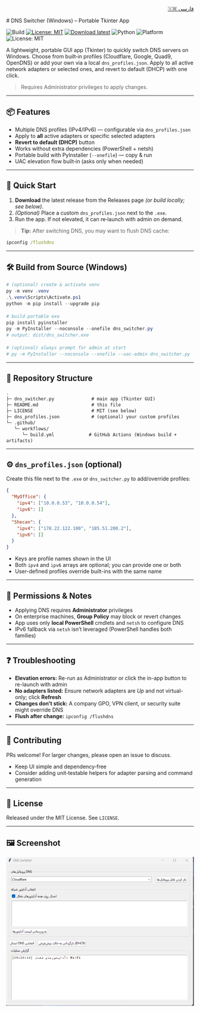 <p align="right">
  <a href="README.fa.md">🇮🇷 فارسی</a>
</p>
# DNS Switcher (Windows) – Portable Tkinter App

![Build](https://github.com/pouryahm/dns-switcher/actions/workflows/build.yml/badge.svg)
[![License: MIT](https://img.shields.io/badge/License-MIT-yellow.svg)](LICENSE)
[![Download latest](https://img.shields.io/github/v/release/pouryahm/dns-switcher?display_name=tag&sort=semver)](https://github.com/pouryahm/dns-switcher/releases/latest)
![Python](https://img.shields.io/badge/Python-3.10%2B-blue)
![Platform](https://img.shields.io/badge/Platform-Windows-2ea44f)
![License: MIT](https://img.shields.io/badge/License-MIT-yellow)

A lightweight, portable GUI app (Tkinter) to quickly switch DNS servers on Windows. Choose from built‑in profiles (Cloudflare, Google, Quad9, OpenDNS) or add your own via a local `dns_profiles.json`. Apply to all active network adapters or selected ones, and revert to default (DHCP) with one click.

> Requires Administrator privileges to apply changes.

---

## 📦 Features
- Multiple DNS profiles (IPv4/IPv6) — configurable via `dns_profiles.json`
- Apply to **all** active adapters or specific selected adapters
- **Revert to default (DHCP)** button
- Works without extra dependencies (PowerShell + netsh)
- Portable build with PyInstaller (`--onefile`) — copy & run
- UAC elevation flow built‑in (asks only when needed)

---

## 🚀 Quick Start
1. **Download** the latest release from the Releases page *(or build locally; see below)*.
2. *(Optional)* Place a custom `dns_profiles.json` next to the `.exe`.
3. Run the app. If not elevated, it can re‑launch with admin on demand.

> **Tip:** After switching DNS, you may want to flush DNS cache:
```bat
ipconfig /flushdns
```

---

## 🛠 Build from Source (Windows)
```powershell
# (optional) create & activate venv
py -m venv .venv
.\.venv\Scripts\Activate.ps1
python -m pip install --upgrade pip

# build portable exe
pip install pyinstaller
py -m PyInstaller --noconsole --onefile dns_switcher.py
# output: dist/dns_switcher.exe

# (optional) always prompt for admin at start
# py -m PyInstaller --noconsole --onefile --uac-admin dns_switcher.py
```

---

## 📁 Repository Structure
```
.
├─ dns_switcher.py              # main app (Tkinter GUI)
├─ README.md                    # this file
├─ LICENSE                      # MIT (see below)
├─ dns_profiles.json            # (optional) your custom profiles
└─ .github/
   └─ workflows/
      └─ build.yml             # GitHub Actions (Windows build + artifacts)
```

---

## ⚙️ `dns_profiles.json` (optional)
Create this file next to the `.exe` or `dns_switcher.py` to add/override profiles:
```json
{
  "MyOffice": {
    "ipv4": ["10.0.0.53", "10.0.0.54"],
    "ipv6": []
  },
  "Shecan": {
    "ipv4": ["178.22.122.100", "185.51.200.2"],
    "ipv6": []
  }
}
```
- Keys are profile names shown in the UI
- Both `ipv4` and `ipv6` arrays are optional; you can provide one or both
- User-defined profiles override built-ins with the same name

---

## 🔐 Permissions & Notes
- Applying DNS requires **Administrator** privileges
- On enterprise machines, **Group Policy** may block or revert changes
- App uses only **local PowerShell** cmdlets and `netsh` to configure DNS
- IPv6 fallback via `netsh` isn’t leveraged (PowerShell handles both families)

---

## ❓ Troubleshooting
- **Elevation errors:** Re-run as Administrator or click the in-app button to re-launch with admin
- **No adapters listed:** Ensure network adapters are *Up* and not virtual-only; click **Refresh**
- **Changes don’t stick:** A company GPO, VPN client, or security suite might override DNS
- **Flush after change:** `ipconfig /flushdns`

---

## 🤝 Contributing
PRs welcome! For larger changes, please open an issue to discuss.

- Keep UI simple and dependency‑free
- Consider adding unit‑testable helpers for adapter parsing and command generation

---

## 📝 License
Released under the MIT License. See `LICENSE`.

---

## 🖼️ Screenshot

![DNS Switcher UI](docs/screenshot-ui.png)
